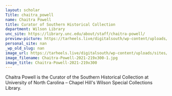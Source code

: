 ```yaml
---
layout: scholar
Title: chaitra_powell
name: Chaitra Powell
title: Curator of Southern Historical Collection
department: Wilson Library
unc_site: https://library.unc.edu/about/staff/chaitra-powell/
preview-picture: https://tarheels.live/digitalsouth/wp-content/uploads/sites/2464/2022/01/Chaitra-Powell-2021-219x300-1.jpg
personal_site: nan
_wp_old_slug: nan
image_url: https://tarheels.live/digitalsouth/wp-content/uploads/sites/2464/2022/01/Chaitra-Powell-2021-219x300-1.jpg
image_filename: Chaitra-Powell-2021-219x300-1.jpg
image_title: Chaitra-Powell-2021-219x300
---
```

Chaitra Powell is the Curator of the Southern Historical Collection at University of North Carolina – Chapel Hill's Wilson Special Collections Library.
